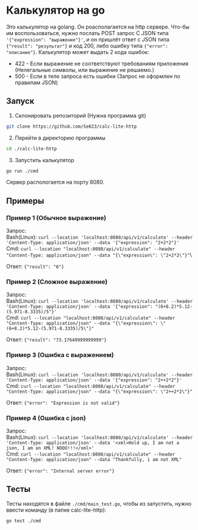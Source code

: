 # Калькулятор на go

Это калькулятор на golang. Он роасполагается на http сервере. Что-бы им воспользоваться, нужно послать POST запрос С JSON типа `'{"expression": "выражение"}'`, и он пришлёт ответ с JSON типа `{"result": "результат"}` и код 200, либо ошибку типа `{"error": "описание"}`. Калькулятор может выдать 2 кода ошибок:
* 422 - Если выражение не соответствуют требованиям приложения (Нелегальные символы, или выражение не решаемо.)
* 500 - Если в теле запроса есть ошибки (Запрос не оформлен по правилам JSON)

## Запуск

1. Cклонировать репозиторий (Нужна программа git)
```bash
git clone https://github.com/Se623/calc-lite-http
```
2. Перейти в директорию программы
```bash
cd ./calc-lite-http
```
3. Запустить калькулятор
```bash
go run ./cmd
```

Сервер распологается на порту 8080.

## Примеры

### Пример 1 (Обычное выражение)
Запрос:\
Bash(Linux): `curl --location 'localhost:8080/api/v1/calculate' --header 'Content-Type: application/json' --data '{"expression": "2+2*2"}'`\
Cmd: `curl --location "localhost:8080/api/v1/calculate" --header "Content-Type: application/json" --data "{\"expression\": \"2+2*2\"}"`\

Ответ: `{"result": "6"}`

### Пример 2 (Сложное выражение)
Запрос:\
Bash(Linux): `curl --location 'localhost:8080/api/v1/calculate' --header 'Content-Type: application/json' --data '{"expression": "(6+8.2)*5.12-(5.971-8.3335)/5"}'`\
Cmd: `curl --location "localhost:8080/api/v1/calculate" --header "Content-Type: application/json" --data "{\"expression\": \"(6+8.2)*5.12-(5.971-8.3335)/5\"}"`

Ответ: `{"result": "73.17649999999999"}`

### Пример 3 (Ошибка с выражением)
Запрос:\
Bash(Linux): `curl --location 'localhost:8080/api/v1/calculate' --header 'Content-Type: application/json' --data '{"expression": "2++2*2"}'`\
Cmd: `curl --location "localhost:8080/api/v1/calculate" --header "Content-Type: application/json" --data "{\"expression\": \"2++2*2\"}"`

Ответ: `{"error": "Expression is not valid"}`

### Пример 4 (Ошибка с json)
Запрос:\
Bash(Linux): `curl --location 'localhost:8080/api/v1/calculate' --header 'Content-Type: application/json' --data '<xml>Hold up, I am not a json, I am an XML! NOOO!!!</xml>'`\
Cmd: `curl --location "localhost:8080/api/v1/calculate" --header "Content-Type: application/json" --data "Thankfully, i am not XML"`

Ответ: `{"error": "Internal server error"}`

## Тесты

Тесты находятся в файле `./cmd/main_test.go`, чтобы из запустить, нужно ввести команду (в папке calc-lite-http):
```bash
go test ./cmd
```